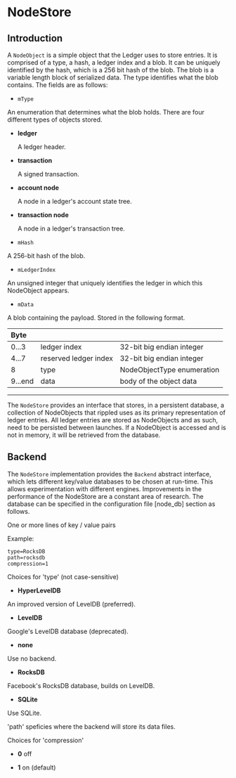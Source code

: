 # NodeStore

## Introduction

A `NodeObject` is a simple object that the Ledger uses to store entries. It is 
comprised of a type, a hash, a ledger index and a blob. It can be uniquely 
identified by the hash, which is a 256 bit hash of the blob. The blob is a 
variable length block of serialized data. The type identifies what the blob 
contains. The fields are as follows: 
    
* `mType`

 An enumeration that determines what the blob holds. There are four 
 different types of objects stored. 

 * **ledger**
    
   A ledger header.

 * **transaction**
      
   A signed transaction.
      
 * **account node**
        
   A node in a ledger's account state tree.
        
 * **transaction node**
        
   A node in a ledger's transaction tree.
    
* `mHash`

 A 256-bit hash of the blob.

* `mLedgerIndex`
      
 An unsigned integer that uniquely identifies the ledger in which this 
   NodeObject appears.

* `mData`
      
 A blob containing the payload. Stored in the following format.
 
|Byte   |                     |                          |
|:------|:--------------------|:-------------------------|
|0...3  |ledger index         |32-bit big endian integer |
|4...7  |reserved ledger index|32-bit big endian integer |
|8      |type                 |NodeObjectType enumeration|
|9...end|data                 |body of the object data   |
---    
The `NodeStore` provides an interface that stores, in a persistent database, a 
collection of NodeObjects that rippled uses as its primary representation of 
ledger entries. All ledger entries are stored as NodeObjects and as such, need 
to be persisted between launches. If a NodeObject is accessed and is not in 
memory, it will be retrieved from the database.

## Backend

The `NodeStore` implementation provides the `Backend` abstract interface, 
which lets different key/value databases to be chosen at run-time. This allows 
experimentation with different engines. Improvements in the performance of the 
NodeStore are a constant area of research. The database can be specified in 
the configuration file [node_db] section as follows.

One or more lines of key / value pairs

Example:
```
type=RocksDB
path=rocksdb
compression=1
```
Choices for 'type' (not case-sensitive)
   
* **HyperLevelDB**
  
 An improved version of LevelDB (preferred).

* **LevelDB**

 Google's LevelDB database (deprecated).

* **none**

 Use no backend.

* **RocksDB**

 Facebook's RocksDB database, builds on LevelDB. 

* **SQLite**

 Use SQLite.

'path' speficies where the backend will store its data files.

Choices for 'compression'

* **0** off

* **1** on (default)